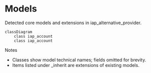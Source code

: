 # Models

Detected core models and extensions in iap_alternative_provider.

```mermaid
classDiagram
    class iap_account
    class iap_account
```

Notes
- Classes show model technical names; fields omitted for brevity.
- Items listed under _inherit are extensions of existing models.
